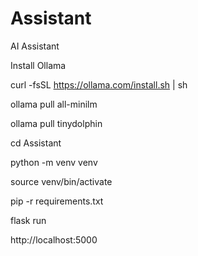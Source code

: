 # Assistant
AI Assistant


Install Ollama

curl -fsSL https://ollama.com/install.sh | sh

ollama pull all-minilm

ollama pull tinydolphin

cd Assistant

python -m venv venv

source venv/bin/activate

pip -r requirements.txt

flask run

http://localhost:5000
